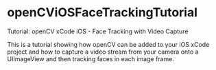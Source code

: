 openCViOSFaceTrackingTutorial
=============================

Tutorial: openCV xCode iOS - Face Tracking with Video Capture 

This is a tutorial showing how openCV can be added to your iOS xCode project and how to capture a video stream from your camera onto a UIImageView and then tracking faces in each image frame.
